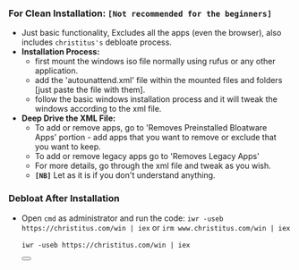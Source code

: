### **For Clean Installation:** `[Not recommended for the beginners]`
* Just basic functionality, Excludes all the apps (even the browser), also includes `christitus's` debloate process.
* **Installation Process:**
    * first mount the windows iso file normally using rufus or any other application.
    * add the 'autounattend.xml' file within the mounted files and folders [just paste the file with them].
    * follow the basic windows installation process and it will tweak the windows according to the xml file.
* **Deep Drive the XML File:**
    * To add or remove apps, go to 'Removes Preinstalled Bloatware Apps' portion - add apps that you want to remove or exclude that you want to keep.
    * To add or remove legacy apps go to 'Removes Legacy Apps'
    * For more details, go through the xml file and tweak as you wish.
    * **`[NB]`** Let as it is if you don't understand anything.

### **Debloat After Installation**
* Open `cmd` as administrator and run the code: `iwr -useb https://christitus.com/win | iex` or `irm www.christitus.com/win | iex`
    <pre><code id="codeBlock">iwr -useb https://christitus.com/win | iex</code> </pre><button onclick="copyCode()"></button>